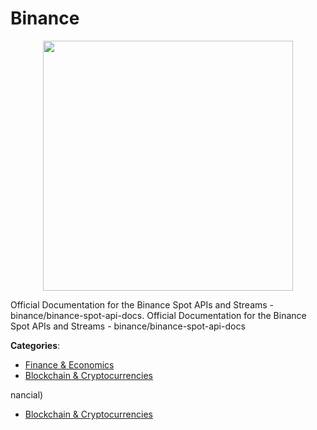 # Binance
<p align="center">
    <img width="400" src="https://raw.githubusercontent.com/apis-list/apis-list/apis/binance/logo_256x256.png" />
</p>

Official Documentation for the Binance Spot APIs and Streams - binance/binance-spot-api-docs. Official Documentation for the Binance Spot APIs and Streams - binance/binance-spot-api-docs



**Categories**:
- [Finance & Economics](https://github.com/apis-list/apis-list#finance-and-economics)
- [Blockchain & Cryptocurrencies](https://github.com/apis-list/apis-list#blockchain-and-cryptocurrencies)



nancial)
- [Blockchain & Cryptocurrencies](https://github.com/apis-list/apis-list#blockchain-and-cryptocurrencies)







